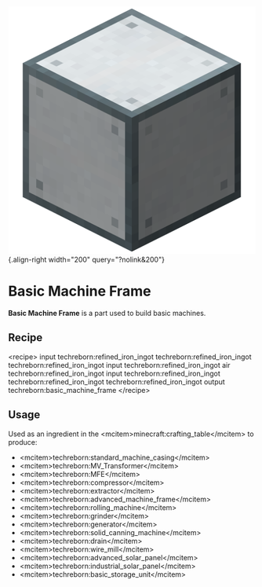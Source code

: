 ![Basic Machine Frame](/media/mods/techreborn/basic_machine_frame.png){.align-right width="200" query="?nolink&200"}

# Basic Machine Frame

**Basic Machine Frame** is a part used to build basic machines.

## Recipe

\<recipe\> input techreborn:refined_iron_ingot techreborn:refined_iron_ingot techreborn:refined_iron_ingot input techreborn:refined_iron_ingot air techreborn:refined_iron_ingot input techreborn:refined_iron_ingot techreborn:refined_iron_ingot techreborn:refined_iron_ingot output techreborn:basic_machine_frame \</recipe\>

## Usage

Used as an ingredient in the \<mcitem\>minecraft:crafting_table\</mcitem\> to produce:

- \<mcitem\>techreborn:standard_machine_casing\</mcitem\>
- \<mcitem\>techreborn:MV_Transformer\</mcitem\>
- \<mcitem\>techreborn:MFE\</mcitem\>
- \<mcitem\>techreborn:compressor\</mcitem\>
- \<mcitem\>techreborn:extractor\</mcitem\>
- \<mcitem\>techreborn:advanced_machine_frame\</mcitem\>
- \<mcitem\>techreborn:rolling_machine\</mcitem\>
- \<mcitem\>techreborn:grinder\</mcitem\>
- \<mcitem\>techreborn:generator\</mcitem\>
- \<mcitem\>techreborn:solid_canning_machine\</mcitem\>
- \<mcitem\>techreborn:drain\</mcitem\>
- \<mcitem\>techreborn:wire_mill\</mcitem\>
- \<mcitem\>techreborn:advanced_solar_panel\</mcitem\>
- \<mcitem\>techreborn:industrial_solar_panel\</mcitem\>
- \<mcitem\>techreborn:basic_storage_unit\</mcitem\>
